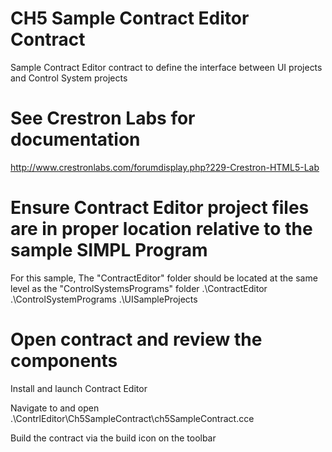 # CH5 Sample Contract Editor Contract

Sample Contract Editor contract to define the interface between UI projects and Control System projects 

# See Crestron Labs for documentation

http://www.crestronlabs.com/forumdisplay.php?229-Crestron-HTML5-Lab

# Ensure Contract Editor project files are in proper location relative to the sample SIMPL Program

For this sample, The "ContractEditor" folder should be located at the same level as the "ControlSystemsPrograms" folder
     .\ContractEditor
     .\ControlSystemPrograms
     .\UISampleProjects

# Open contract and review the components

Install and launch Contract Editor

Navigate to and open .\ContrlEditor\Ch5SampleContract\ch5SampleContract.cce

Build the contract via the build icon on the toolbar




